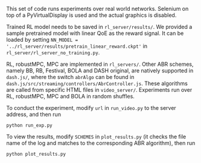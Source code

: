 This set of code runs experiments over real world networks. Selenium on top of a PyVirtualDisplay is used and the actual 
graphics is disabled.

Trained RL model needs to be saved in `rl_server/results/`. We provided a sample pretrained model with linear QoE as the reward signal.
 It can be loaded by setting `NN_MODEL = '../rl_server/results/pretrain_linear_reward.ckpt'` in `rl_server/rl_server_no_training.py`.

RL, robustMPC, MPC are implemented in `rl_servers/`. Other ABR schemes, namely BB, RB, Festival, BOLA and DASH original, 
are natively supported in `dash.js/`, where the switch `abrAlgo` can be found in `dash.js/src/streaming/controllers/AbrController.js`. 
These algorithms are called from specific HTML files in `video_server/`. Experiments run over RL, robustMPC, MPC and BOLA in 
random shuffles.

To conduct the experiment, modify `url` in `run_video.py` to the server address, and then run
```
python run_exp.py
```

To view the results, modify `SCHEMES` in `plot_results.py` (it checks the file name of the log and matches to the corresponding
ABR algorithm), then run 

```
python plot_results.py
```